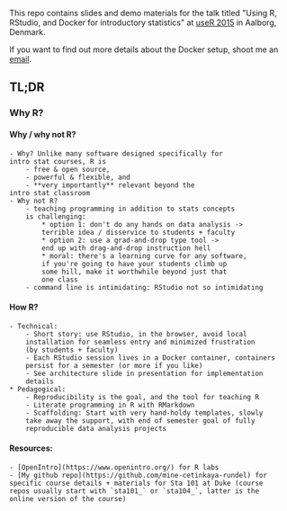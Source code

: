 This repo contains slides and demo materials for the talk 
titled "Using R, RStudio, and Docker for introductory 
statistics" at [useR 2015](http://user2015.math.aau.dk/) 
in Aalborg, Denmark.

If you want to find out more details about the Docker setup,
shoot me an [email](mailto:mine@stat.duke.edu).

## TL;DR

### Why R?

#### Why / why not R?

    - Why? Unlike many software designed specifically for
    intro stat courses, R is 
        - free & open source, 
        - powerful & flexible, and 
        - **very importantly** relevant beyond the
    intro stat classroom
    - Why not R?
        - teaching programming in addition to stats concepts
        is challenging:
            * option 1: don't do any hands on data analysis ->
            terrible idea / disservice to students + faculty
            * option 2: use a grad-and-drop type tool -> 
            end up with drag-and-drop instruction hell
            * moral: there's a learning curve for any software,
            if you're going to have your students climb up
            some hill, make it worthwhile beyond just that
            one class
        - command line is intimidating: RStudio not so intimidating

#### How R?

    - Technical:
        - Short story: use RStudio, in the browser, avoid local
        installation for seamless entry and minimized frustration
        (by students + faculty)
        - Each RStudio session lives in a Docker container, containers
        persist for a semester (or more if you like)
        - See architecture slide in presentation for implementation
        details
    * Pedagogical:
        - Reproducibility is the goal, and the tool for teaching R
        - Literate programming in R with RMarkdown
        - Scaffolding: Start with very hand-holdy templates, slowly
        take away the support, with end of semester goal of fully
        reproducible data analysis projects

#### Resources:

    - [OpenIntro](https://www.openintro.org/) for R labs
    - [My github repo](https://github.com/mine-cetinkaya-rundel) for 
    specific course details + materials for Sta 101 at Duke (course 
    repos usually start with `sta101_` or `sta104_`, latter is the 
    online version of the course)